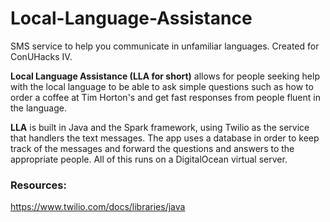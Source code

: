 # Local-Language-Assistance
SMS service to help you communicate in unfamiliar languages. Created for ConUHacks IV.

**Local Language Assistance (LLA for short)** allows for people seeking help with the local language to be able to ask simple questions such as how to order a coffee at Tim Horton's and get fast responses from people fluent in the language.

**LLA** is built in Java and the Spark framework, using Twilio as the service that handlers the text messages. The app uses a database in order to keep track of the messages and forward the questions and answers to the appropriate people. All of this runs on a DigitalOcean virtual server.

### Resources:
https://www.twilio.com/docs/libraries/java


